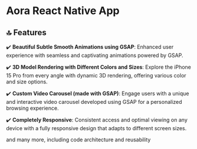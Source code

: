 # Aora React Native App 

## <a name="features">🔝 Features</a>

✔️ **Beautiful Subtle Smooth Animations using GSAP**: Enhanced user experience with seamless and captivating animations powered by GSAP.

✔️ **3D Model Rendering with Different Colors and Sizes**: Explore the iPhone 15 Pro from every angle with dynamic 3D rendering, offering various color and size options.

✔️ **Custom Video Carousel (made with GSAP)**: Engage users with a unique and interactive video carousel developed using GSAP for a personalized browsing experience.

✔️ **Completely Responsive**: Consistent access and optimal viewing on any device with a fully responsive design that adapts to different screen sizes.

and many more, including code architecture and reusability 

